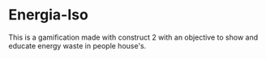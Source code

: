 # Energia-Iso

This is a gamification made with construct 2 with an objective to show and educate energy waste in people house's.
